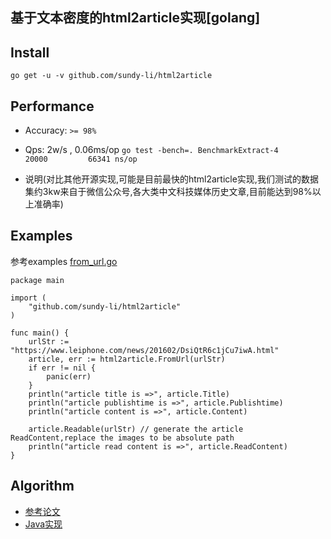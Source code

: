 ## 基于文本密度的html2article实现[golang] 

## Install
	go get -u -v github.com/sundy-li/html2article


## Performance
 - Accuracy: `>= 98% `
 - Qps: 2w/s , 0.06ms/op ```
         go test -bench=.
	      BenchmarkExtract-4   	   20000	     66341 ns/op
	    ```
	      
 - 说明(对比其他开源实现,可能是目前最快的html2article实现,我们测试的数据集约3kw来自于微信公众号,各大类中文科技媒体历史文章,目前能达到98%以上准确率)


## Examples
参考examples
[from_url.go][1]

	
	package main

	import (
		"github.com/sundy-li/html2article"
	)

	func main() {
		urlStr := "https://www.leiphone.com/news/201602/DsiQtR6c1jCu7iwA.html"
		article, err := html2article.FromUrl(urlStr)
		if err != nil {
			panic(err)
		}
		println("article title is =>", article.Title)
		println("article publishtime is =>", article.Publishtime)
		println("article content is =>", article.Content)

		article.Readable(urlStr) // generate the article ReadContent,replace the images to be absolute path
		println("article read content is =>", article.ReadContent)
	}




## Algorithm
- [参考论文][2]
- [Java实现][3]


[1]: https://github.com/sundy-li/html2article/blob/master/examples/from_url.go
[2]: http://www.doc88.com/p-7714009813182.html
[3]: https://github.com/CrawlScript/WebCollector
 
